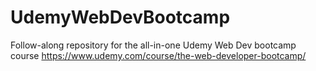 # UdemyWebDevBootcamp
Follow-along repository for the all-in-one Udemy Web Dev bootcamp course
https://www.udemy.com/course/the-web-developer-bootcamp/
